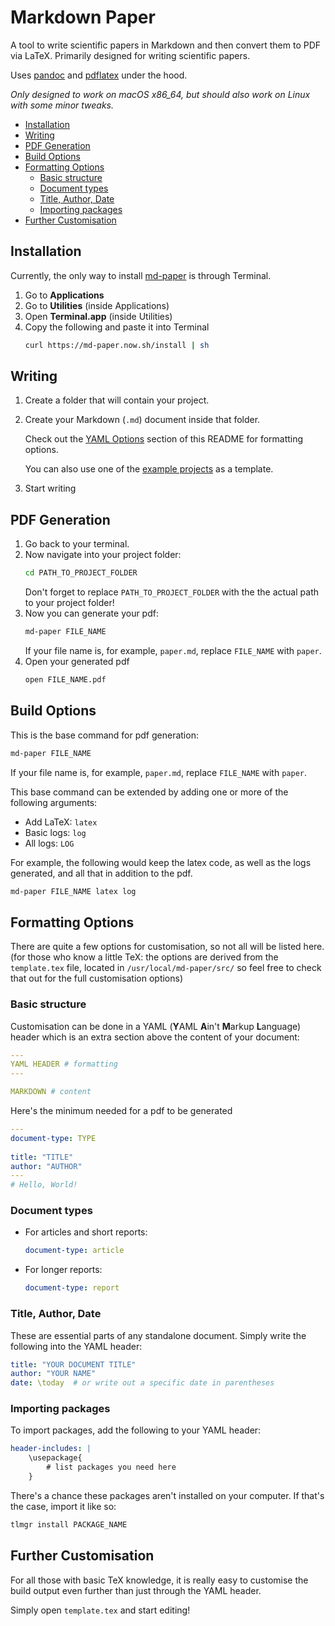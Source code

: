 # Markdown Paper

A tool to write scientific papers in Markdown and then convert them to PDF via LaTeX.
Primarily designed for writing scientific papers.

Uses [pandoc](https://pandoc.org) and [pdflatex](https://www.latex-project.org) under the hood.

*Only designed to work on macOS x86_64, but should also work on Linux with some minor tweaks.*

- [Installation](#installation)
- [Writing](#writing)
- [PDF Generation](#pdf-generation)
- [Build Options](#build-options)
- [Formatting Options](#formatting-options)
    - [Basic structure](#basic-structure)
    - [Document types](#document-types)
    - [Title, Author, Date](#title-author-date)
    - [Importing packages](#importing-packages)
- [Further Customisation](#further-customisation)

## Installation
Currently, the only way to install [md-paper](https://md-paper.now.sh) is through Terminal.
1.  Go to **Applications**
2.  Go to **Utilities** (inside Applications)
3.  Open **Terminal.app** (inside Utilities)
4.  Copy the following and paste it into Terminal
    ``` sh
    curl https://md-paper.now.sh/install | sh
    ```

## Writing 
1.  
    Create a folder that will contain your project.
2.  
    Create your Markdown (`.md`) document inside that folder.
    
    Check out the [YAML Options](#YAML-Options) section of this README for formatting options.
    
    You can also use one of the [example projects](https://md-paper.now.sh/docs/example-papers) as a template.
3.  
    Start writing

## PDF Generation
1. 
    Go back to your terminal.
2.  
    Now navigate into your project folder:
    ``` sh
    cd PATH_TO_PROJECT_FOLDER
    ```
    Don't forget to replace `PATH_TO_PROJECT_FOLDER` with the the actual path to your project folder!
3.  
    Now you can generate your pdf:
    ``` sh
    md-paper FILE_NAME
    ```
    If your file name is, for example, `paper.md`, replace `FILE_NAME` with `paper`.
4.  
    Open your generated pdf
    ``` sh
    open FILE_NAME.pdf
    ```

## Build Options
This is the base command for pdf generation:
``` sh
md-paper FILE_NAME
```
If your file name is, for example, `paper.md`, replace `FILE_NAME` with `paper`.

This base command can be extended by adding one or more of the following arguments:
- Add LaTeX: `latex`
- Basic logs: `log`
- All logs: `LOG`

For example, the following would keep the latex code, as well as the logs generated, and all that in addition to the pdf.
``` sh
md-paper FILE_NAME latex log
```

## Formatting Options
There are quite a few options for customisation, so not all will be listed here. (for those who know a little TeX: the options are derived from the `template.tex` file, located in `/usr/local/md-paper/src/` so feel free to check that out for the full customisation options)

### Basic structure
Customisation can be done in a YAML (**Y**AML **A**in't **M**arkup **L**anguage) header which is an extra section above the content of your document:
``` YAML
---
YAML HEADER # formatting
---

MARKDOWN # content
```
Here's the minimum needed for a pdf to be generated
``` YAML
---
document-type: TYPE
    
title: "TITLE"
author: "AUTHOR"
---
# Hello, World!
```

### Document types
-   For articles and short reports:
    ``` YAML
    document-type: article
    ```
-   For longer reports:
    ``` YAML
    document-type: report
    ```

### Title, Author, Date
These are essential parts of any standalone document. Simply write the following into the YAML header:
``` YAML
title: "YOUR DOCUMENT TITLE"
author: "YOUR NAME"
date: \today  # or write out a specific date in parentheses
```

### Importing packages
To import packages, add the following to your YAML header:
``` YAML
header-includes: |
    \usepackage{ 
        # list packages you need here
    }
```

There's a chance these packages aren't installed on your computer. If that's the case, import it like so:
``` sh
tlmgr install PACKAGE_NAME
```

## Further Customisation
For all those with basic TeX knowledge, it is really easy to customise the build output even further than just through the YAML header.

Simply open `template.tex` and start editing!
